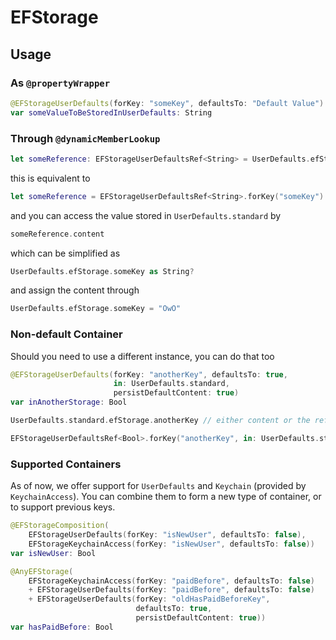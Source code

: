 # EFStorage

## Usage

### As `@propertyWrapper`

```swift
@EFStorageUserDefaults(forKey: "someKey", defaultsTo: "Default Value")
var someValueToBeStoredInUserDefaults: String
```

### Through `@dynamicMemberLookup`

```swift
let someReference: EFStorageUserDefaultsRef<String> = UserDefaults.efStorage.someKey
```

this is equivalent to

```swift
let someReference = EFStorageUserDefaultsRef<String>.forKey("someKey")
```

and you can access the value stored in `UserDefaults.standard` by

```swift
someReference.content
```

which can be simplified as 

```swift
UserDefaults.efStorage.someKey as String?
```

and assign the content through

```swift
UserDefaults.efStorage.someKey = "OwO"
```

### Non-default Container

Should you need to use a different instance, you can do that too

```swift
@EFStorageUserDefaults(forKey: "anotherKey", defaultsTo: true, 
                       in: UserDefaults.standard, 
                       persistDefaultContent: true)
var inAnotherStorage: Bool

UserDefaults.standard.efStorage.anotherKey // either content or the reference to it

EFStorageUserDefaultsRef<Bool>.forKey("anotherKey", in: UserDefaults.standard)
```

### Supported Containers

As of now, we offer support for `UserDefaults` and `Keychain` (provided by `KeychainAccess`). 
You can combine them to form a new type of container, or to support previous keys.

```swift
@EFStorageComposition(
    EFStorageUserDefaults(forKey: "isNewUser", defaultsTo: false),
    EFStorageKeychainAccess(forKey: "isNewUser", defaultsTo: false))
var isNewUser: Bool

@AnyEFStorage(
    EFStorageKeychainAccess(forKey: "paidBefore", defaultsTo: false)
    + EFStorageUserDefaults(forKey: "paidBefore", defaultsTo: false)
    + EFStorageUserDefaults(forKey: "oldHasPaidBeforeKey", 
                            defaultsTo: true,
                            persistDefaultContent: true))
var hasPaidBefore: Bool
```

